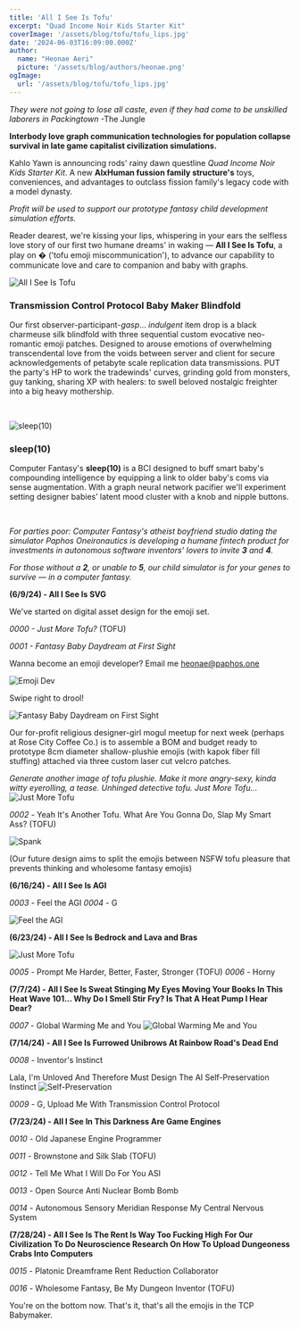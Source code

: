 ```yaml
---
title: 'All I See Is Tofu'
excerpt: "Quad Income Noir Kids Starter Kit"
coverImage: '/assets/blog/tofu/tofu_lips.jpg'
date: '2024-06-03T16:09:00.000Z'
author:
  name: "Heonae Aeri"
  picture: '/assets/blog/authors/heonae.png'
ogImage:
  url: '/assets/blog/tofu/tofu_lips.jpg'
---
```


*They were not going to lose all caste, even if they had come to be unskilled laborers in Packingtown*
-The Jungle

**Interbody love graph communication technologies for population collapse survival in late game capitalist civilization simulations.**

Kahlo Yawn is announcing rods' rainy dawn questline *Quad Income Noir Kids Starter Kit*. A new **AIxHuman fussion family structure's** toys, conveniences, and advantages to outclass fission family's legacy code with a model dynasty.

*Profit will be used to support our prototype fantasy child development simulation efforts.*

Reader dearest, we're kissing your lips, whispering in your ears the selfless love story of our first two humane dreams' in waking — **All I See Is Tofu**, a play on **�** ('tofu emoji miscommunication'), to advance our capability to communicate love and care to companion and baby with graphs.

![All I See Is Tofu](/assets/blog/tofu/all_i_see_is_tofu.png)

### **Transmission Control Protocol Baby Maker Blindfold**

Our first observer-participant-*gasp*... *indulgent* item drop is a black charmeuse silk blindfold with three sequential custom evocative neo-romantic emoji patches.
Designed to arouse emotions of overwhelming transcendental love from the voids between server and client for secure acknowledgements of petabyte scale replication data transmissions.
PUT the party's HP to work the tradewinds' curves, grinding gold from monsters, guy tanking, sharing XP with healers: to swell beloved nostalgic freighter into a big heavy mothership.

&nbsp;

![sleep(10)](/assets/blog/tofu/sleep10.png)

### **sleep(10)**

Computer Fantasy's **sleep(10)** is a BCI designed to buff smart baby's compounding intelligence by equipping a link to older baby's coms via sense augmentation.
With a graph neural network pacifier we'll experiment setting designer babies’ latent mood cluster with a knob and nipple buttons.

&nbsp;
&nbsp;

*For parties poor: Computer Fantasy's atheist boyfriend studio dating the simulator Paphos Oneironautics is developing a humane fintech product for investments in autonomous software inventors' lovers to invite **3** and **4**.*

*For those without a **2**, or unable to **5**, our child simulator is for your genes to survive — in a computer fantasy.*

**(6/9/24) - All I See Is SVG**

We've started on digital asset design for the emoji set.

*0000 - Just More Tofu?* (TOFU)

*0001 - Fantasy Baby Daydream at First Sight*

Wanna become an emoji developer? Email me heonae@paphos.one

![Emoji Dev](/assets/blog/tofu/emoji_dev.png)

Swipe right to drool!

![Fantasy Baby Daydream on First Sight](/assets/blog/tofu/fantasy_love.png)

Our for-profit religious designer-girl mogul meetup for next week (perhaps at Rose City Coffee Co.) is to assemble a BOM and budget ready to prototype 8cm diameter shallow-plushie emojis (with kapok fiber fill stuffing) attached via three custom laser cut velcro patches.

*Generate another image of tofu plushie. Make it more angry-sexy, kinda witty eyerolling, a tease. Unhinged detective tofu. Just More Tofu...*
![Just More Tofu](/assets/blog/tofu/tofu_emoji.webp)

*0002* - Yeah It's Another Tofu. What Are You Gonna Do, Slap My Smart Ass? (TOFU)

![Spank](/assets/blog/tofu/spank.webp)

(Our future design aims to split the emojis between NSFW tofu pleasure that prevents thinking and wholesome fantasy emojis)

**(6/16/24) - All I See Is AGI**

*0003* - Feel the AGI
*0004* - G

![Feel the AGI](/assets/blog/tofu/feel_the_agi.png)


**(6/23/24) - All I See Is Bedrock and Lava and Bras**

![Just More Tofu](/assets/blog/tofu/prompt_harder_expression.svg)

*0005* - Prompt Me Harder, Better, Faster, Stronger (TOFU)
*0006* - Horny

**(7/7/24) - All I See Is Sweat Stinging My Eyes Moving Your Books In This Heat Wave 101... Why Do I Smell Stir Fry? Is That A Heat Pump I Hear Dear?**

*0007* - Global Warming Me and You
![Global Warming Me and You](/assets/blog/tofu/global_warming_me.png)

**(7/14/24) - All I See Is Furrowed Unibrows At Rainbow Road's Dead End**

*0008* - Inventor's Instinct

Lala, I'm Unloved And Therefore Must Design The AI Self-Preservation Instinct
![Self-Preservation](/assets/blog/tofu/self_preservation_instinct.png)

*0009* - G, Upload Me With Transmission Control Protocol

**(7/23/24) - All I See In This Darkness Are Game Engines**

*0010* - Old Japanese Engine Programmer

*0011* - Brownstone and Silk Slab (TOFU)

*0012* - Tell Me What I Will Do For You ASI

*0013* - Open Source Anti Nuclear Bomb Bomb

*0014* - Autonomous Sensory Meridian Response My Central Nervous System

**(7/28/24) - All I See Is The Rent Is Way Too Fucking High For Our Civilization To Do Neuroscience Research On How To Upload Dungeoness Crabs Into Computers**

*0015* - Platonic Dreamframe Rent Reduction Collaborator

*0016* - Wholesome Fantasy, Be My Dungeon Inventor (TOFU)

You're on the bottom now. That's it, that's all the emojis in the TCP Babymaker.